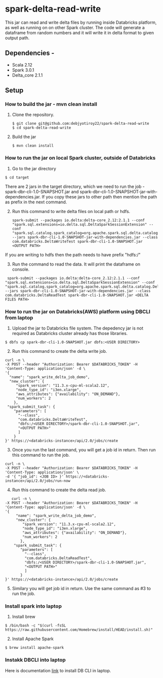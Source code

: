 # spark-delta-read-write

This jar can read and write delta files by running inside Databricks platform, as well as running on on other Spark cluster. The code will generate a dataframe from random numbers and it will write it in delta format to given output path.

## Dependencies - 
* Scala 2.12
* Spark 3.0.1
* Delta_core 2.1.1


## Setup
### How to build the jar - mvn clean install
1. Clone the repository.

   ```shell
   $ git clone git@github.com:debjyotiroy22/spark-delta-read-write
   $ cd spark-delta-read-write
   ```

2. Build the jar

   ```shell
   $ mvn clean install
   ```

 ### How to run the jar on local Spark cluster, outside of Databricks
 1. Go to the jar directory

   ```shell
   $ cd target
   ```
   There are 2 jars in the target directory, which we need to run the job - spark-dbr-cli-1.0-SNAPSHOT.jar and spark-dbr-cli-1.0-SNAPSHOT-jar-with-dependencies.jar. If you copy these jars to other path then mention the path as prefix in the next command.
   
2. Run this command to write delta files on local path or hdfs.
 
   ```shell
   spark-submit --packages io.delta:delta-core_2.12:2.1.1 --conf "spark.sql.extensions=io.delta.sql.DeltaSparkSessionExtension" --conf "spark.sql.catalog.spark_catalog=org.apache.spark.sql.delta.catalog.DeltaCatalog" --jars spark-dbr-cli-1.0-SNAPSHOT-jar-with-dependencies.jar --class com.databricks.DeltaWriteTest spark-dbr-cli-1.0-SNAPSHOT.jar <OUTPUT PATH> 
   ```
 If you are writing to hdfs then the path needs to have prefix "hdfs:/"
 
3. Run the command to read the data. It will print the dataframe on console.

  ```shell
   spark-submit --packages io.delta:delta-core_2.12:2.1.1 --conf "spark.sql.extensions=io.delta.sql.DeltaSparkSessionExtension" --conf "spark.sql.catalog.spark_catalog=org.apache.spark.sql.delta.catalog.DeltaCatalog" --jars spark-dbr-cli-1.0-SNAPSHOT-jar-with-dependencies.jar --class com.databricks.DeltaReadTest spark-dbr-cli-1.0-SNAPSHOT.jar <DELTA FILES PATH> 
   ```
 
 ### How to run the jar on Databricks(AWS) platform using DBCLI from laptop
 1. Upload the jar to Databricks file system. The depedency jar is not required as Databricks cluster already has those libraries.

   ```shell
   $ dbfs cp spark-dbr-cli-1.0-SNAPSHOT.jar dbfs:<USER DIRECTORY>
   ```
 
 2. Run this command to create the delta write job.
 
   ```shell
   curl -n \
-X POST --header "Authorization: Bearer $DATABRICKS_TOKEN" -H 'Content-Type: application/json' -d \
'{
     "name": "spark_write_delta_job_demo",
     "new_cluster": {
        "spark_version": "11.3.x-cpu-ml-scala2.12",
        "node_type_id": "i3en.xlarge",
        "aws_attributes": {"availability": "ON_DEMAND"},
        "num_workers": 2
       },
    "spark_submit_task": {
       "parameters": [ 
         "--class",
         "com.databricks.DeltaWriteTest",
         "dbfs:/<USER DIRECTORY>/spark-dbr-cli-1.0-SNAPSHOT.jar",
         "<OUTPUT PATH>"
         ]
       }
}' https://<databricks-instance>/api/2.0/jobs/create
   ```
 
 3. Once you run the last command, you will get a job id in return. Then run this command to run the job.

   ```shell
   curl -n \
-X POST --header "Authorization: Bearer $DATABRICKS_TOKEN" -H 'Content-Type: application/json' \
-d '{ "job_id": <JOB ID> }' https://<databricks-instance>/api/2.0/jobs/run-now   
   ```
   
4. Run this command to create the delta read job.  

```shell
   curl -n \
-X POST --header "Authorization: Bearer $DATABRICKS_TOKEN" -H 'Content-Type: application/json' -d \
'{
     "name": "spark_write_delta_job_demo",
     "new_cluster": {
        "spark_version": "11.3.x-cpu-ml-scala2.12",
        "node_type_id": "i3en.xlarge",
        "aws_attributes": {"availability": "ON_DEMAND"},
        "num_workers": 2
       },
    "spark_submit_task": {
       "parameters": [ 
         "--class",
         "com.databricks.DeltaReadTest",
         "dbfs:/<USER DIRECTORY>/spark-dbr-cli-1.0-SNAPSHOT.jar",
         "<OUTPUT PATH>"
         ]
       }
}' https://<databricks-instance>/api/2.0/jobs/create
   ```
   
5. Similary you will get job id in return. Use the same command as #3 to run the job.


 ### Install spark into laptop
 1. Install brew
   
   ```shell
   $ /bin/bash -c "$(curl -fsSL https://raw.githubusercontent.com/Homebrew/install/HEAD/install.sh)"
   ```
 2. Install Apache Spark
 
   ```shell
   $ brew install apache-spark
   ```

### Instakk DBCLI into laptop
Here is documentation [link]("https://docs.databricks.com/dev-tools/cli/index.html#set-up-the-cli") to install DB CLI in laptop.


